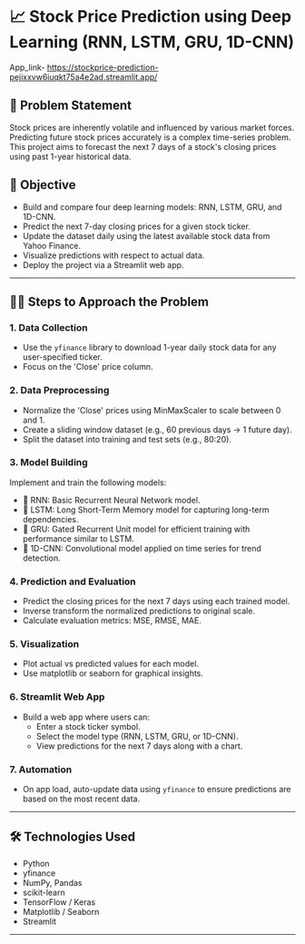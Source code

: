 # 📈 Stock Price Prediction using Deep Learning (RNN, LSTM, GRU, 1D-CNN)
App_link- https://stockprice-prediction-pejixxvw6iuqkt75a4e2ad.streamlit.app/

## 🧠 Problem Statement

Stock prices are inherently volatile and influenced by various market forces. Predicting future stock prices accurately is a complex time-series problem. This project aims to forecast the next 7 days of a stock's closing prices using past 1-year historical data.

## 🎯 Objective

- Build and compare four deep learning models: RNN, LSTM, GRU, and 1D-CNN.
- Predict the next 7-day closing prices for a given stock ticker.
- Update the dataset daily using the latest available stock data from Yahoo Finance.
- Visualize predictions with respect to actual data.
- Deploy the project via a Streamlit web app.

---

## 🚶‍♂️ Steps to Approach the Problem

### 1. Data Collection
- Use the `yfinance` library to download 1-year daily stock data for any user-specified ticker.
- Focus on the 'Close' price column.

### 2. Data Preprocessing
- Normalize the 'Close' prices using MinMaxScaler to scale between 0 and 1.
- Create a sliding window dataset (e.g., 60 previous days → 1 future day).
- Split the dataset into training and test sets (e.g., 80:20).

### 3. Model Building
Implement and train the following models:
- 🔁 RNN: Basic Recurrent Neural Network model.
- 🔁 LSTM: Long Short-Term Memory model for capturing long-term dependencies.
- 🔁 GRU: Gated Recurrent Unit model for efficient training with performance similar to LSTM.
- 📏 1D-CNN: Convolutional model applied on time series for trend detection.

### 4. Prediction and Evaluation
- Predict the closing prices for the next 7 days using each trained model.
- Inverse transform the normalized predictions to original scale.
- Calculate evaluation metrics: MSE, RMSE, MAE.

### 5. Visualization
- Plot actual vs predicted values for each model.
- Use matplotlib or seaborn for graphical insights.

### 6. Streamlit Web App
- Build a web app where users can:
  - Enter a stock ticker symbol.
  - Select the model type (RNN, LSTM, GRU, or 1D-CNN).
  - View predictions for the next 7 days along with a chart.

### 7. Automation
- On app load, auto-update data using `yfinance` to ensure predictions are based on the most recent data.

---

## 🛠 Technologies Used

- Python
- yfinance
- NumPy, Pandas
- scikit-learn
- TensorFlow / Keras
- Matplotlib / Seaborn
- Streamlit

---


